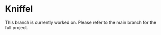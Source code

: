# Kniffel

This branch is currently worked on.
Please refer to the main branch for the full project.
